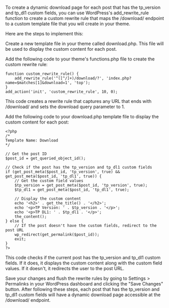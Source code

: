 To create a dynamic download page for each post that has the tp_version and tp_dl1 custom fields, you can use WordPress's add_rewrite_rule function to create a custom rewrite rule that maps the /download/ endpoint to a custom template file that you will create in your theme.

Here are the steps to implement this:

Create a new template file in your theme called download.php. This file will be used to display the custom content for each post.

Add the following code to your theme's functions.php file to create the custom rewrite rule:

```
function custom_rewrite_rule() {
    add_rewrite_rule('^([^/]+)/download/?', 'index.php?name=$matches[1]&download=1', 'top');
}
add_action('init', 'custom_rewrite_rule', 10, 0);

```

This code creates a rewrite rule that captures any URL that ends with /download/ and sets the download query parameter to 1.

Add the following code to your download.php template file to display the custom content for each post:

```
<?php
/*
Template Name: Download
*/

// Get the post ID
$post_id = get_queried_object_id();

// Check if the post has the tp_version and tp_dl1 custom fields
if (get_post_meta($post_id, 'tp_version', true) && get_post_meta($post_id, 'tp_dl1', true)) {
    // Get the custom field values
    $tp_version = get_post_meta($post_id, 'tp_version', true);
    $tp_dl1 = get_post_meta($post_id, 'tp_dl1', true);
    
    // Display the custom content
    echo '<h2>' . get_the_title() . '</h2>';
    echo '<p>TP Version: ' . $tp_version . '</p>';
    echo '<p>TP DL1: ' . $tp_dl1 . '</p>';
    the_content();
} else {
    // If the post doesn't have the custom fields, redirect to the post URL
    wp_redirect(get_permalink($post_id));
    exit;
}
?>
```
This code checks if the current post has the tp_version and tp_dl1 custom fields. If it does, it displays the custom content along with the custom field values. If it doesn't, it redirects the user to the post URL.

Save your changes and flush the rewrite rules by going to Settings > Permalinks in your WordPress dashboard and clicking the "Save Changes" button.
After following these steps, each post that has the tp_version and tp_dl1 custom fields will have a dynamic download page accessible at the /download/ endpoint. 
